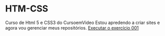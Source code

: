 # HTM-CSS
 Curso de Html 5 e CSS3 do CursoemVideo
 Estou apredendo a criar sites e agora vou gerenciar meus repositórios.
<a href="https://caiovinicius98.github.io/HTM-CSS/Exerc%C3%ADcios/ex002/index.html">Executar o exercício 001 </a>